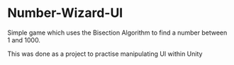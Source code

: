 # Number-Wizard-UI
Simple game which uses the Bisection Algorithm to find a number between 1 and 1000.

This was done as a project to practise manipulating UI within Unity 
